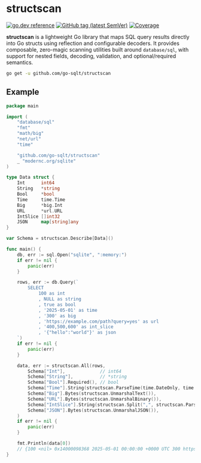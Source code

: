 # structscan

[![go.dev reference](https://img.shields.io/badge/go.dev-reference-007d9c?logo=go&logoColor=white)](https://pkg.go.dev/github.com/go-sqlt/structscan)
[![GitHub tag (latest SemVer)](https://img.shields.io/github/tag/go-sqlt/structscan.svg?style=social)](https://github.com/go-sqlt/structscan/tags)
[![Coverage](https://img.shields.io/badge/Coverage-51.7%25-yellow)](https://github.com/go-sqlt/structscan/actions)

**structscan** is a lightweight Go library that maps SQL query results directly into Go structs using reflection and configurable decoders. It provides composable, zero-magic scanning utilities built around `database/sql`, with support for nested fields, decoding, validation, and optional/required semantics.

```sh
go get -u github.com/go-sqlt/structscan
```

## Example

```go
package main

import (
	"database/sql"
	"fmt"
	"math/big"
	"net/url"
	"time"

	"github.com/go-sqlt/structscan"
	_ "modernc.org/sqlite"
)

type Data struct {
	Int      int64
	String   *string
	Bool     *bool
	Time     time.Time
	Big      *big.Int
	URL      *url.URL
	IntSlice []int32
	JSON     map[string]any
}

var Schema = structscan.Describe[Data]()

func main() {
	db, err := sql.Open("sqlite", ":memory:")
	if err != nil {
		panic(err)
	}

	rows, err := db.Query(`
		SELECT
			100 as int
			, NULL as string
			, true as bool
			, '2025-05-01' as time
			, '300' as big
			, 'https://example.com/path?query=yes' as url
			, '400,500,600' as int_slice
			, '{"hello":"world"}' as json
	`)
	if err != nil {
		panic(err)
	}

	data, err := structscan.All(rows,
		Schema["Int"],             // int64
		Schema["String"],          // *string
		Schema["Bool"].Required(), // bool
		Schema["Time"].String(structscan.ParseTime(time.DateOnly, time.UTC)),          // string + time.ParseInLocation
		Schema["Big"].Bytes(structscan.UnmarshalText()),                               // []byte + encoding.UnmarshalText
		Schema["URL"].Bytes(structscan.UnmarshalBinary()),                             // []byte + encoding.UnmarshalBinary
		Schema["IntSlice"].String(structscan.Split(",", structscan.ParseInt(10, 32))), // string + strings.Split + strconv.ParseInt
		Schema["JSON"].Bytes(structscan.UnmarshalJSON()),                              // []byte + json.Unmarshal
	)
	if err != nil {
		panic(err)
	}

	fmt.Println(data[0])
	// {100 <nil> 0x14000098368 2025-05-01 00:00:00 +0000 UTC 300 https://example.com/path?query=yes [400 500 600] map[hello:world]}
}
```